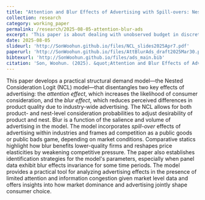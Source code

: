 ```yaml
---
title: "Attention and Blur Effects of Advertising with Spill-overs: Nested Consideration Logit Approach"
collection: research
category: working_paper
permalink: /research/2025-08-05-attention-blur-ads
excerpt: 'This paper is about dealing with unobserved budget in discrete choice'
date: 2025-08-05
slideurl: 'http://SonWoohun.github.io/files/NCL_slides2025Apr7.pdf'
paperurl: 'http://SonWoohun.github.io/files/AttBlurAds_draft2025Mar30.pdf'
bibtexurl: 'http://SonWoohun.github.io/files/ads_main.bib'
citation: 'Son, Woohun. (2025). &quot;Attention and Blur Effects of Advertising with Spill-overs: Nested Consideration Logit Approach.&quot;<i>http://SonWoohun.github.io/research/2025-08-05-attention-blur-ads<i>'
---
```


This paper develops a practical structural demand model—the Nested Consideration Logit (NCL) model—that disentangles two key effects of advertising: the *attention effect*, which increases the likelihood of consumer consideration, and the *blur effect*, which reduces perceived differences in product quality due to industry-wide advertising. The NCL allows for both product- and nest-level consideration probabilities to adjust desirability of product and nest. Blur is a function of the salience and volume of advertising in the model. The model incorporates *spill-over* effects of advertising within industries and frames ad competition as a public goods or public bads game, depending on market conditions. Comparative statics highlight how blur benefits lower-quality firms and reshapes price elasticities by weakening competitive pressure. The paper also establishes identification strategies for the model's parameters, especially when panel data exhibit blur effects invariance for some time periods. The model provides a practical tool for analyzing advertising effects in the presence of limited attention and information congestion given market level data and offers insights into how market dominance and advertising jointly shape consumer choice.

